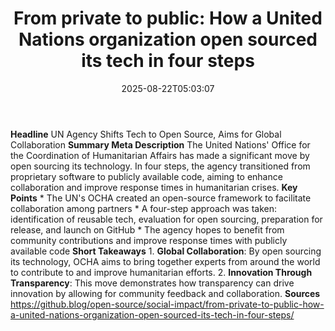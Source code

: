 ﻿---
title: "From private to public: How a United Nations organization open sourced its tech in four steps"
date: "2025-08-22T05:03:07"
category: "Markets"
summary: ""
slug: "from private to public how a united nations organization ope"
source_urls:
  - "https://github.blog/open-source/social-impact/from-private-to-public-how-a-united-nations-organization-open-sourced-its-tech-in-four-steps/"
seo:
  title: "From private to public: How a United Nations organization open sourced its tech in four steps | Hash n Hedge"
  description: ""
  keywords: ["news", "markets", "brief"]
---
**Headline** UN Agency Shifts Tech to Open Source, Aims for Global Collaboration  **Summary Meta Description** The United Nations' Office for the Coordination of Humanitarian Affairs has made a significant move by open sourcing its technology. In four steps, the agency transitioned from proprietary software to publicly available code, aiming to enhance collaboration and improve response times in humanitarian crises.  **Key Points**  * The UN's OCHA created an open-source framework to facilitate collaboration among partners * A four-step approach was taken: identification of reusable tech, evaluation for open sourcing, preparation for release, and launch on GitHub * The agency hopes to benefit from community contributions and improve response times with publicly available code  **Short Takeaways**  1. **Global Collaboration**: By open sourcing its technology, OCHA aims to bring together experts from around the world to contribute to and improve humanitarian efforts. 2. **Innovation Through Transparency**: This move demonstrates how transparency can drive innovation by allowing for community feedback and collaboration.  **Sources** https://github.blog/open-source/social-impact/from-private-to-public-how-a-united-nations-organization-open-sourced-its-tech-in-four-steps/ 

